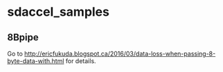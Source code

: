 # sdaccel_samples
## 8Bpipe
Go to http://ericfukuda.blogspot.ca/2016/03/data-loss-when-passing-8-byte-data-with.html for details.
